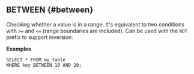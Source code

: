 ## BETWEEN {#between}

Checking whether a value is in a range. It's equivalent to two conditions with `>=` and `<=` (range boundaries are included). Can be used with the  `NOT`  prefix to support inversion.

**Examples**

```yql
SELECT * FROM my_table
WHERE key BETWEEN 10 AND 20;
```

